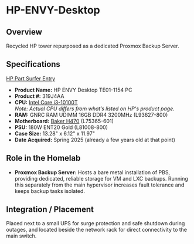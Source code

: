 # HP-ENVY-Desktop

## Overview

Recycled HP tower repurposed as a dedicated Proxmox Backup Server.

## Specifications

[HP Part Surfer Entry](https://partsurfer.hp.com/?searchtext=2MO1302B3B)

- **Product Name:** HP ENVY Desktop TE01-1154 PC
- **Product #:** 319J4AA
- **CPU:** [Intel Core i3-10100T](https://www.intel.com/content/www/us/en/products/sku/199284/intel-core-i310100t-processor-6m-cache-up-to-3-80-ghz/specifications.html)  
  *Note: Actual CPU differs from what’s listed on HP's product page.*
- **RAM:** GNRC RAM UDIMM 16GB DDR4 3200MHz (L93627-800)
- **Motherboard:** [Baker H470](https://support.hp.com/us-en/document/c06638240) (L75365-601)
- **PSU:** 180W ENT20 Gold (L81008-800)
- **Case Size:** 13.28" x 6.12" x 11.97"
- **Date Acquired:** Spring 2025 (already a few years old at that point)

## Role in the Homelab

- **Proxmox Backup Server:** Hosts a bare metal installation of PBS, providing dedicated, reliable storage for VM and LXC backups. Running this separately from the main hypervisor increases fault tolerance and keeps backup tasks isolated.

## Integration / Placement

Placed next to a small UPS for surge protection and safe shutdown during outages, and located beside the network rack for direct connectivity to the main switch.
